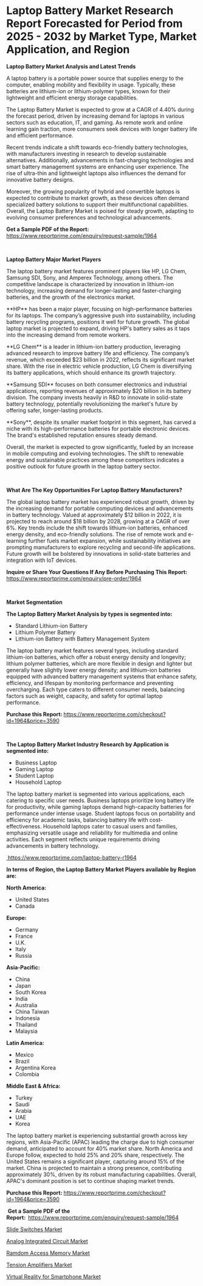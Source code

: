 <p><h1>Laptop Battery Market Research Report Forecasted for Period from 2025 -  2032 by Market Type, Market Application, and Region</h1></p><p><strong>Laptop Battery Market Analysis and Latest Trends</strong></p>
<p><p>A laptop battery is a portable power source that supplies energy to the computer, enabling mobility and flexibility in usage. Typically, these batteries are lithium-ion or lithium-polymer types, known for their lightweight and efficient energy storage capabilities. </p><p>The Laptop Battery Market is expected to grow at a CAGR of 4.40% during the forecast period, driven by increasing demand for laptops in various sectors such as education, IT, and gaming. As remote work and online learning gain traction, more consumers seek devices with longer battery life and efficient performance. </p><p>Recent trends indicate a shift towards eco-friendly battery technologies, with manufacturers investing in research to develop sustainable alternatives. Additionally, advancements in fast-charging technologies and smart battery management systems are enhancing user experience. The rise of ultra-thin and lightweight laptops also influences the demand for innovative battery designs. </p><p>Moreover, the growing popularity of hybrid and convertible laptops is expected to contribute to market growth, as these devices often demand specialized battery solutions to support their multifunctional capabilities. Overall, the Laptop Battery Market is poised for steady growth, adapting to evolving consumer preferences and technological advancements.</p></p>
<p><strong>Get a Sample PDF of the Report:&nbsp;</strong> <a href="https://www.reportprime.com/enquiry/request-sample/1964?utm_campaign=1117&utm_medium=2&utm_source=Github&utm_content=ia&utm_term=18032025&utm_id=laptop-battery">https://www.reportprime.com/enquiry/request-sample/1964</a></p>
<p>&nbsp;</p>
<p><strong>Laptop Battery Major Market Players</strong></p>
<p><p>The laptop battery market features prominent players like HP, LG Chem, Samsung SDI, Sony, and Amperex Technology, among others. The competitive landscape is characterized by innovation in lithium-ion technology, increasing demand for longer-lasting and faster-charging batteries, and the growth of the electronics market.</p><p>**HP** has been a major player, focusing on high-performance batteries for its laptops. The company’s aggressive push into sustainability, including battery recycling programs, positions it well for future growth. The global laptop market is projected to expand, driving HP's battery sales as it taps into the increasing demand from remote workers.</p><p>**LG Chem** is a leader in lithium-ion battery production, leveraging advanced research to improve battery life and efficiency. The company’s revenue, which exceeded $23 billion in 2022, reflects its significant market share. With the rise in electric vehicle production, LG Chem is diversifying its battery applications, which should enhance its growth trajectory.</p><p>**Samsung SDI** focuses on both consumer electronics and industrial applications, reporting revenues of approximately $20 billion in its battery division. The company invests heavily in R&D to innovate in solid-state battery technology, potentially revolutionizing the market's future by offering safer, longer-lasting products.</p><p>**Sony**, despite its smaller market footprint in this segment, has carved a niche with its high-performance batteries for portable electronic devices. The brand's established reputation ensures steady demand.</p><p>Overall, the market is expected to grow significantly, fueled by an increase in mobile computing and evolving technologies. The shift to renewable energy and sustainable practices among these competitors indicates a positive outlook for future growth in the laptop battery sector.</p></p>
<p>&nbsp;</p>
<p><strong>What Are The Key Opportunities For Laptop Battery Manufacturers?</strong></p>
<p><p>The global laptop battery market has experienced robust growth, driven by the increasing demand for portable computing devices and advancements in battery technology. Valued at approximately $12 billion in 2022, it is projected to reach around $18 billion by 2028, growing at a CAGR of over 6%. Key trends include the shift towards lithium-ion batteries, enhanced energy density, and eco-friendly solutions. The rise of remote work and e-learning further fuels market expansion, while sustainability initiatives are prompting manufacturers to explore recycling and second-life applications. Future growth will be bolstered by innovations in solid-state batteries and integration with IoT devices.</p></p>
<p><strong>Inquire or Share Your Questions If Any Before Purchasing This Report:</strong> <a href="https://www.reportprime.com/enquiry/pre-order/1964?utm_campaign=1117&utm_medium=2&utm_source=Github&utm_content=ia&utm_term=18032025&utm_id=laptop-battery">https://www.reportprime.com/enquiry/pre-order/1964</a></p>
<p>&nbsp;</p>
<p><strong>Market Segmentation</strong></p>
<p><strong>The Laptop Battery Market Analysis by types is segmented into:</strong></p>
<p><ul><li>Standard Lithium-ion Battery</li><li>Lithium Polymer Battery</li><li>Lithium-ion Battery with Battery Management System</li></ul></p>
<p><p>The laptop battery market features several types, including standard lithium-ion batteries, which offer a robust energy density and longevity; lithium polymer batteries, which are more flexible in design and lighter but generally have slightly lower energy density; and lithium-ion batteries equipped with advanced battery management systems that enhance safety, efficiency, and lifespan by monitoring performance and preventing overcharging. Each type caters to different consumer needs, balancing factors such as weight, capacity, and safety for optimal laptop performance.</p></p>
<p><strong>Purchase this Report:&nbsp;</strong><a href="https://www.reportprime.com/checkout?id=1964&price=3590&utm_campaign=1117&utm_medium=2&utm_source=Github&utm_content=ia&utm_term=18032025&utm_id=laptop-battery">https://www.reportprime.com/checkout?id=1964&price=3590</a></p>
<p>&nbsp;</p>
<p><strong>The Laptop Battery Market Industry Research by Application is segmented into:</strong></p>
<p><ul><li>Business Laptop</li><li>Gaming Laptop</li><li>Student Laptop</li><li>Household Laptop</li></ul></p>
<p><p>The laptop battery market is segmented into various applications, each catering to specific user needs. Business laptops prioritize long battery life for productivity, while gaming laptops demand high-capacity batteries for performance under intense usage. Student laptops focus on portability and efficiency for academic tasks, balancing battery life with cost-effectiveness. Household laptops cater to casual users and families, emphasizing versatile usage and reliability for multimedia and online activities. Each segment reflects unique requirements driving advancements in battery technology.</p></p>
<p><a href="https://www.reportprime.com/laptop-battery-r1964?utm_campaign=1117&utm_medium=2&utm_source=Github&utm_content=ia&utm_term=18032025&utm_id=laptop-battery">&nbsp;https://www.reportprime.com/laptop-battery-r1964</a></p>
<p><strong>In terms of Region, the Laptop Battery Market Players available by Region are:</strong></p>
<p>
    <p> <strong> North America: </strong>
        <ul>
            <li>United States</li>
            <li>Canada</li>
        </ul>
        </p> 
    <p> <strong> Europe: </strong>
        <ul>
            <li>Germany</li>
            <li>France</li>
            <li>U.K.</li>
            <li>Italy</li>
            <li>Russia</li>
        </ul>
        </p> 
    <p> <strong> Asia-Pacific: </strong>
        <ul>
            <li>China</li>
            <li>Japan</li>
            <li>South Korea</li>
            <li>India</li>
            <li>Australia</li>
            <li>China Taiwan</li>
            <li>Indonesia</li>
            <li>Thailand</li>
            <li>Malaysia</li>
        </ul>
        </p> 
    <p> <strong> Latin America: </strong>
        <ul>
            <li>Mexico</li>
            <li>Brazil</li>
            <li>Argentina Korea</li>
            <li>Colombia</li>
        </ul>
        </p> 
    <p> <strong> Middle East & Africa: </strong>
        <ul>
            <li>Turkey</li>
            <li>Saudi</li>
            <li>Arabia</li>
            <li>UAE</li>
            <li>Korea</li>
        </ul>
    </p>
    </p>
<p><p>The laptop battery market is experiencing substantial growth across key regions, with Asia-Pacific (APAC) leading the charge due to high consumer demand, anticipated to account for 40% market share. North America and Europe follow, expected to hold 25% and 20% share, respectively. The United States remains a significant player, capturing around 15% of the market. China is projected to maintain a strong presence, contributing approximately 30%, driven by its robust manufacturing capabilities. Overall, APAC's dominant position is set to continue shaping market trends.</p></p>
<p><strong>Purchase this Report: </strong><a href="https://www.reportprime.com/checkout?id=1964&price=3590&utm_campaign=1117&utm_medium=2&utm_source=Github&utm_content=ia&utm_term=18032025&utm_id=laptop-battery">https://www.reportprime.com/checkout?id=1964&price=3590</a></p>
<p>&nbsp;<strong>Get a Sample PDF of the Report:&nbsp;&nbsp;</strong><a href="https://www.reportprime.com/enquiry/request-sample/1964?utm_campaign=1117&utm_medium=2&utm_source=Github&utm_content=ia&utm_term=18032025&utm_id=laptop-battery">https://www.reportprime.com/enquiry/request-sample/1964</a></p>
<p><strong></strong></p>
<p><p><a href="https://github.com/neiridionna/Market-Research-Report-List-1/blob/main/slide-switches-market.md?utm_campaign=1117&utm_medium=2&utm_source=Github&utm_content=ia&utm_term=18032025&utm_id=laptop-battery">Slide Switches Market</a></p><p><a href="https://github.com/ximensbisade/Market-Research-Report-List-1/blob/main/analog-integrated-circuit-market.md?utm_campaign=1117&utm_medium=2&utm_source=Github&utm_content=ia&utm_term=18032025&utm_id=laptop-battery">Analog Integrated Circuit Market</a></p><p><a href="https://github.com/oeungcolesh0/Market-Research-Report-List-1/blob/main/ramdom-access-memory-market.md?utm_campaign=1117&utm_medium=2&utm_source=Github&utm_content=ia&utm_term=18032025&utm_id=laptop-battery">Ramdom Access Memory Market</a></p><p><a href="https://github.com/amagloeaad54/Market-Research-Report-List-1/blob/main/tension-amplifiers-market.md?utm_campaign=1117&utm_medium=2&utm_source=Github&utm_content=ia&utm_term=18032025&utm_id=laptop-battery">Tension Amplifiers Market</a></p><p><a href="https://github.com/porstgowinjq/Market-Research-Report-List-1/blob/main/virtual-reality-for-smartphone-market.md?utm_campaign=1117&utm_medium=2&utm_source=Github&utm_content=ia&utm_term=18032025&utm_id=laptop-battery">Virtual Reality for Smartphone Market</a></p></p>